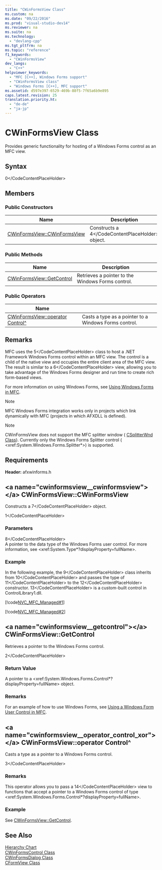 ```yaml
---
title: "CWinFormsView Class"
ms.custom: na
ms.date: "09/22/2016"
ms.prod: "visual-studio-dev14"
ms.reviewer: na
ms.suite: na
ms.technology: 
  - "devlang-cpp"
ms.tgt_pltfrm: na
ms.topic: "reference"
f1_keywords: 
  - "CWinFormsView"
dev_langs: 
  - "C++"
helpviewer_keywords: 
  - "MFC [C++], Windows Forms support"
  - "CWinFormsView class"
  - "Windows Forms [C++], MFC support"
ms.assetid: d597e397-6529-469b-88f5-7f65a6b9e895
caps.latest.revision: 25
translation.priority.ht: 
  - "de-de"
  - "ja-jp"
---
```

# CWinFormsView Class
Provides generic functionality for hosting of a Windows Forms control as an MFC view.  
  
## Syntax  
  
<CodeContentPlaceHolder>0\</CodeContentPlaceHolder>  
## Members  
  
### Public Constructors  
  
|Name|Description|  
|----------|-----------------|  
|[CWinFormsView::CWinFormsView](#cwinformsview__cwinformsview)|Constructs a <CodeContentPlaceHolder>4\</CodeContentPlaceHolder> object.|  
  
### Public Methods  
  
|Name|Description|  
|----------|-----------------|  
|[CWinFormsView::GetControl](#cwinformsview__getcontrol)|Retrieves a pointer to the Windows Forms control.|  
  
### Public Operators  
  
|Name||  
|----------|-|  
|[CWinFormsView::operator Control^](#cwinformsview__operator_control^)|Casts a type as a pointer to a Windows Forms control.|  
  
## Remarks  
 MFC uses the <CodeContentPlaceHolder>5\</CodeContentPlaceHolder> class to host a .NET Framework Windows Forms control within an MFC view. The control is a child of the native view and occupies the entire client area of the MFC view. The result is similar to a <CodeContentPlaceHolder>6\</CodeContentPlaceHolder> view, allowing you to take advantage of the Windows Forms designer and run time to create rich form-based views.  
  
 For more information on using Windows Forms, see [Using Windows Forms in MFC](../vs140/using-a-windows-form-user-control-in-mfc.md).  
  
> [!NOTE]
>  MFC Windows Forms integration works only in projects which link dynamically with MFC (projects in which AFXDLL is defined).  
  
> [!NOTE]
>  CWinFormsView does not support the MFC splitter window ( [CSplitterWnd Class](../vs140/csplitterwnd-class.md)). Currently only the Windows Forms Splitter control ( \<xref:System.Windows.Forms.Splitter*>) is supported.  
  
## Requirements  
 **Header:** afxwinforms.h  
  
##  \<a name="cwinformsview__cwinformsview">\</a>  CWinFormsView::CWinFormsView  
 Constructs a <CodeContentPlaceHolder>7\</CodeContentPlaceHolder> object.  
  
<CodeContentPlaceHolder>1\</CodeContentPlaceHolder>  
### Parameters  
 <CodeContentPlaceHolder>8\</CodeContentPlaceHolder>  
 A pointer to the data type of the Windows Forms user control. For more information, see \<xref:System.Type*?displayProperty=fullName>.  
  
### Example  
 In the following example, the <CodeContentPlaceHolder>9\</CodeContentPlaceHolder> class inherits from <CodeContentPlaceHolder>10\</CodeContentPlaceHolder> and passes the type of <CodeContentPlaceHolder>11\</CodeContentPlaceHolder> to the <CodeContentPlaceHolder>12\</CodeContentPlaceHolder> constructor. <CodeContentPlaceHolder>13\</CodeContentPlaceHolder> is a custom-built control in ControlLibrary1.dll.  
  
 [!code[NVC_MFC_Managed#1](../vs140/codesnippet/CPP/cwinformsview-class_1.h)]  
  
 [!code[NVC_MFC_Managed#2](../vs140/codesnippet/CPP/cwinformsview-class_2.cpp)]  
  
##  \<a name="cwinformsview__getcontrol">\</a>  CWinFormsView::GetControl  
 Retrieves a pointer to the Windows Forms control.  
  
<CodeContentPlaceHolder>2\</CodeContentPlaceHolder>  
### Return Value  
 A pointer to a \<xref:System.Windows.Forms.Control*?displayProperty=fullName> object.  
  
### Remarks  
 For an example of how to use Windows Forms, see [Using a Windows Form User Control in MFC](../vs140/using-a-windows-form-user-control-in-mfc.md).  
  
##  \<a name="cwinformsview__operator_control_xor">\</a>  CWinFormsView::operator Control^  
 Casts a type as a pointer to a Windows Forms control.  
  
<CodeContentPlaceHolder>3\</CodeContentPlaceHolder>  
### Remarks  
 This operator allows you to pass a <CodeContentPlaceHolder>14\</CodeContentPlaceHolder> view to functions that accept a pointer to a Windows Forms control of type \<xref:System.Windows.Forms.Control*?displayProperty=fullName>.  
  
### Example  
  See [CWinFormsView::GetControl](#cwinformsview__getcontrol).  
  
## See Also  
 [Hierarchy Chart](../vs140/hierarchy-chart.md)   
 [CWinFormsControl Class](../vs140/cwinformscontrol-class.md)   
 [CWinFormsDialog Class](../vs140/cwinformsdialog-class.md)   
 [CFormView Class](../vs140/cformview-class.md)